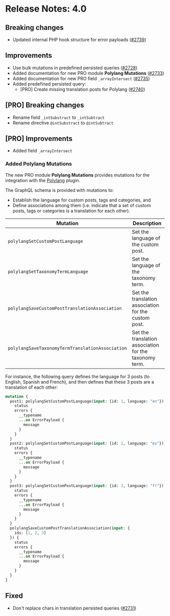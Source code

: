 # Release Notes: 4.0

## Breaking changes

- Updated internal PHP hook structure for error payloads ([#2739](https://github.com/GatoGraphQL/GatoGraphQL/pull/2739))

## Improvements

- Use bulk mutations in predefined persisted queries ([#2728](https://github.com/GatoGraphQL/GatoGraphQL/pull/2728))
- Added documentation for new PRO module **Polylang Mutations** ([#2733](https://github.com/GatoGraphQL/GatoGraphQL/pull/2733))
- Added documentation for new PRO field `_arrayIntersect` ([#2735](https://github.com/GatoGraphQL/GatoGraphQL/pull/2735))
- Added predefined persisted query:
  - [PRO] Create missing translation posts for Polylang ([#2740](https://github.com/GatoGraphQL/GatoGraphQL/pull/2740))
  
## [PRO] Breaking changes

- Rename field `_intSubstract` to `_intSubtract`
- Rename directive `@intSubstract` to `@intSubtract`

## [PRO] Improvements

- Added field `_arrayIntersect`

### Added Polylang Mutations

The new PRO module **Polylang Mutations** provides mutations for the integration with the [Polylang](https://wordpress.org/plugins/polylang/) plugin.

The GraphQL schema is provided with mutations to:

- Establish the language for custom posts, tags and categories, and
- Define associations among them (i.e. indicate that a set of custom posts, tags or categories is a translation for each other).

| Mutation | Description |
| --- | --- |
| `polylangSetCustomPostLanguage` | Set the language of the custom post. |
| `polylangSetTaxonomyTermLanguage` | Set the language of the taxonomy term. |
| `polylangSaveCustomPostTranslationAssociation` | Set the translation association for the custom post. |
| `polylangSaveTaxonomyTermTranslationAssociation` | Set the translation association for the taxonomy term. |

For instance, the following query defines the language for 3 posts (to English, Spanish and French), and then defines that these 3 posts are a translation of each other:

```graphql
mutation {
  post1: polylangSetCustomPostLanguage(input: {id: 1, language: "en"}) {
    status
    errors {
      __typename
      ...on ErrorPayload {
        message
      }
    }
  }
  post2: polylangSetCustomPostLanguage(input: {id: 2, language: "es"}) {
    status
    errors {
      __typename
      ...on ErrorPayload {
        message
      }
    }
  }
  post3: polylangSetCustomPostLanguage(input: {id: 3, language: "fr"}) {
    status
    errors {
      __typename
      ...on ErrorPayload {
        message
      }
    }
  }
  polylangSaveCustomPostTranslationAssociation(input: {
    ids: [1, 2, 3]
  }) {
    status
    errors {
      __typename
      ...on ErrorPayload {
        message
      }
    }
  }
}
```

## Fixed

- Don't replace chars in translation persisted queries ([#2731](https://github.com/GatoGraphQL/GatoGraphQL/pull/2731))
